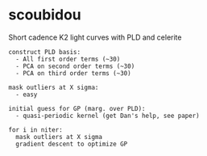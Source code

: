 # scoubidou
Short cadence K2 light curves with PLD and celerite

```
construct PLD basis:
  - All first order terms (~30)
  - PCA on second order terms (~30)
  - PCA on third order terms (~30)

mask outliers at X sigma:
  - easy

initial guess for GP (marg. over PLD):
  - quasi-periodic kernel (get Dan's help, see paper)

for i in niter:
  mask outliers at X sigma
  gradient descent to optimize GP
```

